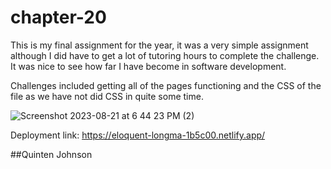 # chapter-20

This is my final assignment for the year, it was a very simple assignment although I did have to get a lot of tutoring hours to complete the challenge. It was nice to see how far I have become in software development. 

Challenges included getting all of the pages functioning and the CSS of the file as we have not did CSS in quite some time.

![Screenshot 2023-08-21 at 6 44 23 PM (2)](https://github.com/qdog78/chapter-20/assets/127479263/a51136c7-3a2f-4205-95bc-87b3807a2825)




Deployment link: https://eloquent-longma-1b5c00.netlify.app/


##Quinten Johnson
